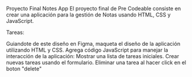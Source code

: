 Proyecto Final
Notes App
El proyecto final de Pre Codeable consiste en crear una aplicación para la gestión de Notas usando HTML, CSS y JavaScript.

Tareas:

Guiandote de este diseño en Figma, maqueta el diseño de la aplicación utilizando HTML y CSS.
Agrega código JavaScript para manejar la interacción de la aplicación:
Mostrar una lista de tareas iniciales.
Crear nuevas tareas usando el formulario.
Eliminar una tarea al hacer click en el boton "delete"